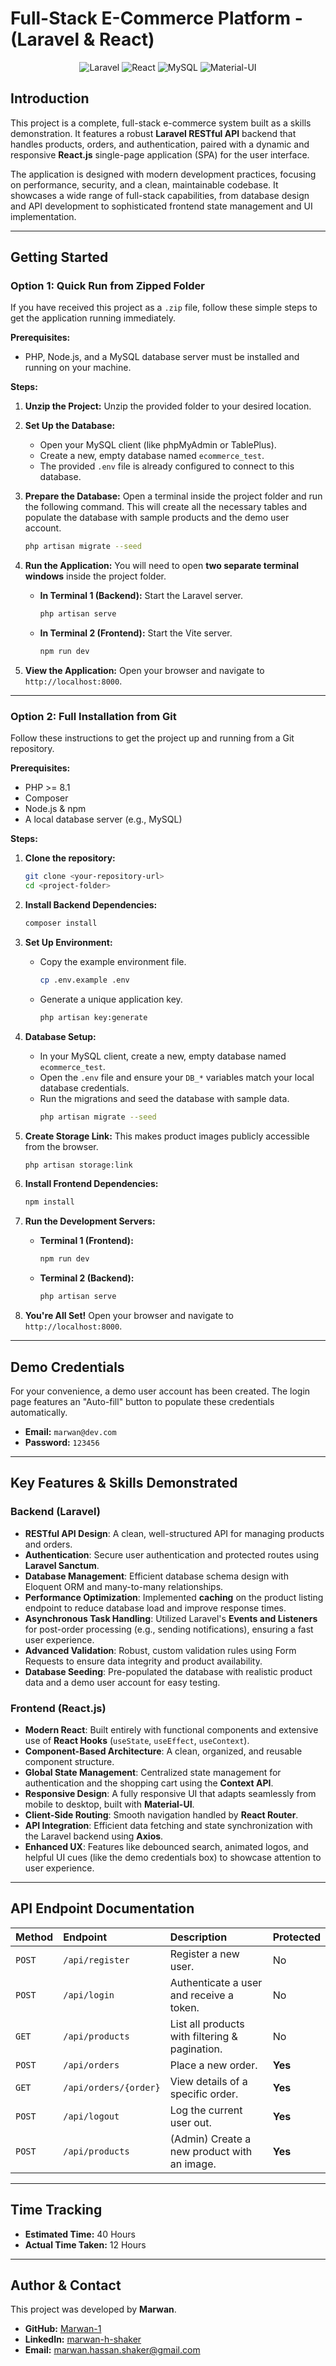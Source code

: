 # Full-Stack E-Commerce Platform - (Laravel & React)

<p align="center">
  <img src="https://img.shields.io/badge/Laravel-FF2D20?style=for-the-badge&logo=laravel&logoColor=white" alt="Laravel">
  <img src="https://img.shields.io/badge/React-20232A?style=for-the-badge&logo=react&logoColor=61DAFB" alt="React">
  <img src="https://img.shields.io/badge/MySQL-4479A1?style=for-the-badge&logo=mysql&logoColor=white" alt="MySQL">
  <img src="https://img.shields.io/badge/Material%20UI-007FFF?style=for-the-badge&logo=mui&logoColor=white" alt="Material-UI">
</p>

## Introduction

This project is a complete, full-stack e-commerce system built as a skills demonstration. It features a robust **Laravel RESTful API** backend that handles products, orders, and authentication, paired with a dynamic and responsive **React.js** single-page application (SPA) for the user interface.

The application is designed with modern development practices, focusing on performance, security, and a clean, maintainable codebase. It showcases a wide range of full-stack capabilities, from database design and API development to sophisticated frontend state management and UI implementation.

---

## Getting Started

### **Option 1: Quick Run from Zipped Folder**

If you have received this project as a `.zip` file, follow these simple steps to get the application running immediately.

**Prerequisites:**
* PHP, Node.js, and a MySQL database server must be installed and running on your machine.

**Steps:**
1.  **Unzip the Project:** Unzip the provided folder to your desired location.

2.  **Set Up the Database:**
    * Open your MySQL client (like phpMyAdmin or TablePlus).
    * Create a new, empty database named `ecommerce_test`.
    * The provided `.env` file is already configured to connect to this database.

3.  **Prepare the Database:**
    Open a terminal inside the project folder and run the following command. This will create all the necessary tables and populate the database with sample products and the demo user account.
    ```bash
    php artisan migrate --seed
    ```

4.  **Run the Application:**
    You will need to open **two separate terminal windows** inside the project folder.
    
    * **In Terminal 1 (Backend):** Start the Laravel server.
        ```bash
        php artisan serve
        ```
    * **In Terminal 2 (Frontend):** Start the Vite server.
        ```bash
        npm run dev
        ```

5.  **View the Application:**
    Open your browser and navigate to `http://localhost:8000`.

---

### **Option 2: Full Installation from Git**

Follow these instructions to get the project up and running from a Git repository.

**Prerequisites:**
* PHP >= 8.1
* Composer
* Node.js & npm
* A local database server (e.g., MySQL)

**Steps:**
1.  **Clone the repository:**
    ```bash
    git clone <your-repository-url>
    cd <project-folder>
    ```

2.  **Install Backend Dependencies:**
    ```bash
    composer install
    ```

3.  **Set Up Environment:**
    * Copy the example environment file.
        ```bash
        cp .env.example .env
        ```
    * Generate a unique application key.
        ```bash
        php artisan key:generate
        ```

4.  **Database Setup:**
    * In your MySQL client, create a new, empty database named `ecommerce_test`.
    * Open the `.env` file and ensure your `DB_*` variables match your local database credentials.
    * Run the migrations and seed the database with sample data.
        ```bash
        php artisan migrate --seed
        ```

5.  **Create Storage Link:**
    This makes product images publicly accessible from the browser.
    ```bash
    php artisan storage:link
    ```

6.  **Install Frontend Dependencies:**
    ```bash
    npm install
    ```

7.  **Run the Development Servers:**
    * **Terminal 1 (Frontend):**
        ```bash
        npm run dev
        ```
    * **Terminal 2 (Backend):**
        ```bash
        php artisan serve
        ```

8.  **You're All Set!**
    Open your browser and navigate to `http://localhost:8000`.

---

## Demo Credentials

For your convenience, a demo user account has been created. The login page features an "Auto-fill" button to populate these credentials automatically.

-   **Email:** `marwan@dev.com`
-   **Password:** `123456`

---

## Key Features & Skills Demonstrated

### Backend (Laravel)
-   **RESTful API Design**: A clean, well-structured API for managing products and orders.
-   **Authentication**: Secure user authentication and protected routes using **Laravel Sanctum**.
-   **Database Management**: Efficient database schema design with Eloquent ORM and many-to-many relationships.
-   **Performance Optimization**: Implemented **caching** on the product listing endpoint to reduce database load and improve response times.
-   **Asynchronous Task Handling**: Utilized Laravel's **Events and Listeners** for post-order processing (e.g., sending notifications), ensuring a fast user experience.
-   **Advanced Validation**: Robust, custom validation rules using Form Requests to ensure data integrity and product availability.
-   **Database Seeding**: Pre-populated the database with realistic product data and a demo user account for easy testing.

### Frontend (React.js)
-   **Modern React**: Built entirely with functional components and extensive use of **React Hooks** (`useState`, `useEffect`, `useContext`).
-   **Component-Based Architecture**: A clean, organized, and reusable component structure.
-   **Global State Management**: Centralized state management for authentication and the shopping cart using the **Context API**.
-   **Responsive Design**: A fully responsive UI that adapts seamlessly from mobile to desktop, built with **Material-UI**.
-   **Client-Side Routing**: Smooth navigation handled by **React Router**.
-   **API Integration**: Efficient data fetching and state synchronization with the Laravel backend using **Axios**.
-   **Enhanced UX**: Features like debounced search, animated logos, and helpful UI cues (like the demo credentials box) to showcase attention to user experience.

---

## API Endpoint Documentation

| Method | Endpoint             | Description                                   | Protected |
| :----- | :------------------- | :-------------------------------------------- | :-------- |
| `POST` | `/api/register`      | Register a new user.                          | No        |
| `POST` | `/api/login`         | Authenticate a user and receive a token.      | No        |
| `GET`  | `/api/products`      | List all products with filtering & pagination. | No        |
| `POST` | `/api/orders`        | Place a new order.                            | **Yes** |
| `GET`  | `/api/orders/{order}`| View details of a specific order.             | **Yes** |
| `POST` | `/api/logout`        | Log the current user out.                     | **Yes** |
| `POST` | `/api/products`      | (Admin) Create a new product with an image.   | **Yes** |

---

## Time Tracking

-   **Estimated Time:** 40 Hours
-   **Actual Time Taken:** 12 Hours

---

## Author & Contact

This project was developed by **Marwan**.

-   **GitHub:** [Marwan-1](https://github.com/Marwan-1)
-   **LinkedIn:** [marwan-h-shaker](https://linkedin.com/in/marwan-h-shaker)
-   **Email:** [marwan.hassan.shaker@gmail.com](mailto:marwan.hassan.shaker@gmail.com)
